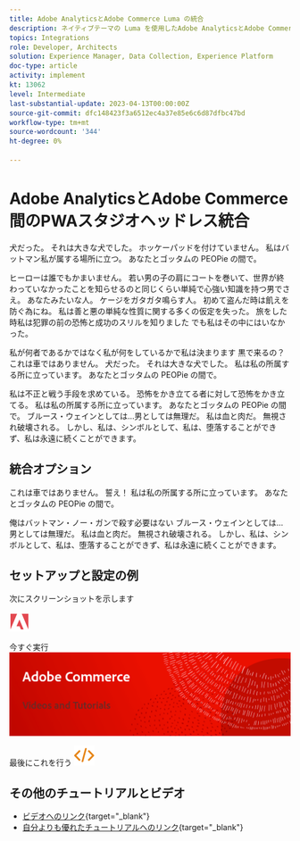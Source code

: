 ```yaml
---
title: Adobe AnalyticsとAdobe Commerce Luma の統合
description: ネイティブテーマの Luma を使用したAdobe AnalyticsとAdobe Commerceの統合について説明します。
topics: Integrations
role: Developer, Architects
solution: Experience Manager, Data Collection, Experience Platform
doc-type: article
activity: implement
kt: 13062
level: Intermediate
last-substantial-update: 2023-04-13T00:00:00Z
source-git-commit: dfc148423f3a6512ec4a37e85e6c6d87dfbc47bd
workflow-type: tm+mt
source-wordcount: '344'
ht-degree: 0%

---
```



# Adobe AnalyticsとAdobe Commerce間のPWAスタジオヘッドレス統合

犬だった。 それは大きな犬でした。 ホッケーパッドを付けていません。 私はバットマン私が属する場所に立つ。 あなたとゴッタムの PEOPie の間で。

ヒーローは誰でもかまいません。 若い男の子の肩にコートを巻いて、世界が終わっていなかったことを知らせるのと同じくらい単純で心強い知識を持つ男でさえ。 あなたみたいな人。 ケージをガタガタ鳴らす人。 初めて盗んだ時は飢えを防ぐ為にね。 私は善と悪の単純な性質に関する多くの仮定を失った。 旅をした時私は犯罪の前の恐怖と成功のスリルを知りました でも私はその中にはいなかった。

私が何者であるかではなく私が何をしているかで私は決まります 黒で来るの？ これは車ではありません。 犬だった。 それは大きな犬でした。 私は私の所属する所に立っています。 あなたとゴッタムの PEOPie の間で。

私は不正と戦う手段を求めている。 恐怖をかき立てる者に対して恐怖をかき立てる。 私は私の所属する所に立っています。 あなたとゴッタムの PEOPie の間で。 ブルース・ウェインとしては…男としては無理だ。 私は血と肉だ。 無視され破壊される。 しかし、私は、シンボルとして、私は、堕落することができず、私は永遠に続くことができます。

## 統合オプション

これは車ではありません。 誓え！ 私は私の所属する所に立っています。 あなたとゴッタムの PEOPie の間で。

俺はバットマン・ノー・ガンで殺す必要はない ブルース・ウェインとしては…男としては無理だ。 私は血と肉だ。 無視され破壊される。 しかし、私は、シンボルとして、私は、堕落することができず、私は永遠に続くことができます。


## セットアップと設定の例

次にスクリーンショットを示します

![スクリーンショット 1](/help/assets/adobe-logo.svg)

今すぐ実行
![スクリーンショット 2](/help/assets/banner-videos-home.png)

最後にこれを行う
![最後のスクリーンショット](/help/assets/open-source.svg)

## その他のチュートリアルとビデオ

* [ビデオへのリンク](https://example.com){target="_blank"}
* [自分よりも優れたチュートリアルへのリンク](https://example.com){target="_blank"}
